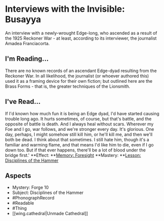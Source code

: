 # Interviews with the Invisible: Busayya
An interview with a newly-wrought Edge-long, who ascended as a result of the 1925 Reckoner War - at least, according to its interviewer, the journalist Amadea Franciacorta.
## I'm Reading...
There are no known records of an ascendant Edge-dyad resulting from the Reckoner War. In all likelihood, the journalist (or whoever authored this) used it as a framing device for their own fiction; but outlined here are the Brass Forms - that is, the greater techniques of the Lionsmith.
## I've Read...
If I'd known how much fun it is being an Edge dyad, I'd have started causing trouble long ago. It hurts sometimes, of course, but that's battle, and the opposite of battle is death. And I always heal without scars. Wherever my Foe and I go, war follows, and we're stronger every day. It's glorious. One day, perhaps, I might somehow still kill him, or he'll kill me, and then we'll both be dead. I think about that sometimes. I still hate him, though it's a familiar and warming flame, and that means I'd like him to die, even if I go down too. But if that ever happens, there'll be a lot of blood under the bridge first.'
**Effect: **[Memory: Foresight](https://uadaf.theevilroot.xyz/rowenarium/element/mem.foresight)
**Mastery: **[Lesson: Disciplines of the Hammer](https://uadaf.theevilroot.xyz/rowenarium/element/x.disciplinesofthehammer)
## Aspects
- Mystery: Forge 10
- Subject: Disciplines of the Hammer
- #PhonographRecord
- #Readable
- #Thing
- [[wing.cathedral|Unmade Cathedral]]